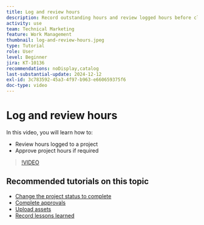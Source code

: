 ```yaml
---
title: Log and review hours
description: Record outstanding hours and review logged hours before closing a project.
activity: use
team: Technical Marketing
feature: Work Management
thumbnail: log-and-review-hours.jpeg
type: Tutorial
role: User
level: Beginner
jira: KT-10136
recommendations: noDisplay,catalog
last-substantial-update: 2024-12-12
exl-id: 3c783592-45a3-4f97-b963-e660659375f6
doc-type: video
---
```

# Log and review hours

In this video, you will learn how to:

* Review hours logged to a project
* Approve project hours if required

>[!VIDEO](https://video.tv.adobe.com/v/3441069/?quality=12&learn=on&enablevpops)

## Recommended tutorials on this topic

* [Change the project status to complete](/help/manage-work/projects/change-the-project-status.md)
* [Complete approvals](/help/manage-work/close-a-project/complete-approvals.md)
* [Upload assets](/help/manage-work/close-a-project/upload-assets.md)
* [Record lessons learned](/help/manage-work/close-a-project/lessons-learned-from-closing-a-project.md)
